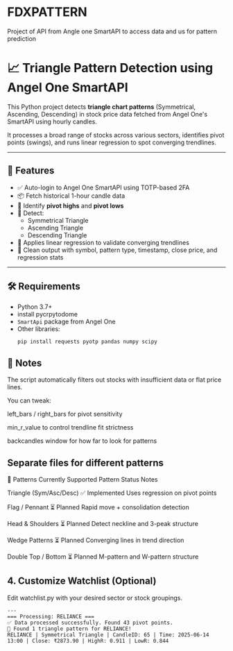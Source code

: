 # FDXPATTERN
Project of API from Angle one SmartAPI to access data and us for pattern prediction
# 📈 Triangle Pattern Detection using Angel One SmartAPI

This Python project detects **triangle chart patterns** (Symmetrical, Ascending, Descending) in stock price data fetched from Angel One's SmartAPI using hourly candles.

It processes a broad range of stocks across various sectors, identifies pivot points (swings), and runs linear regression to spot converging trendlines.

---

## 🚀 Features

- ✅ Auto-login to Angel One SmartAPI using TOTP-based 2FA
- 📦 Fetch historical 1-hour candle data
- 📍 Identify **pivot highs** and **pivot lows**
- 🔺 Detect:
  - Symmetrical Triangle
  - Ascending Triangle
  - Descending Triangle
- 🧠 Applies linear regression to validate converging trendlines
- 🧾 Clean output with symbol, pattern type, timestamp, close price, and regression stats

---

## 🛠 Requirements

- Python 3.7+
- install pycrpytodome
- `SmartApi` package from Angel One
- Other libraries:
  ```bash
  pip install requests pyotp pandas numpy scipy

 ## 📌 Notes
The script automatically filters out stocks with insufficient data or flat price lines.

You can tweak:

left_bars / right_bars for pivot sensitivity

min_r_value to control trendline fit strictness

backcandles window for how far to look for patterns

## Separate files for different patterns
🧠 Patterns Currently Supported
Pattern	Status	Notes

Triangle (Sym/Asc/Desc)	✅ Implemented	Uses regression on pivot points

Flag / Pennant	⏳ Planned	Rapid move + consolidation detection

Head & Shoulders	⏳ Planned	Detect neckline and 3-peak structure

Wedge Patterns	⏳ Planned	Converging lines in trend direction

Double Top / Bottom	⏳ Planned	M-pattern and W-pattern structure

## 4. Customize Watchlist (Optional)
Edit watchlist.py with your desired sector or stock groupings.

```
---
=== Processing: RELIANCE ===
✅ Data processed successfully. Found 43 pivot points.
🔺 Found 1 triangle pattern for RELIANCE!
RELIANCE | Symmetrical Triangle | CandleID: 65 | Time: 2025-06-14 13:00 | Close: ₹2873.90 | HighR: 0.911 | LowR: 0.844

```
